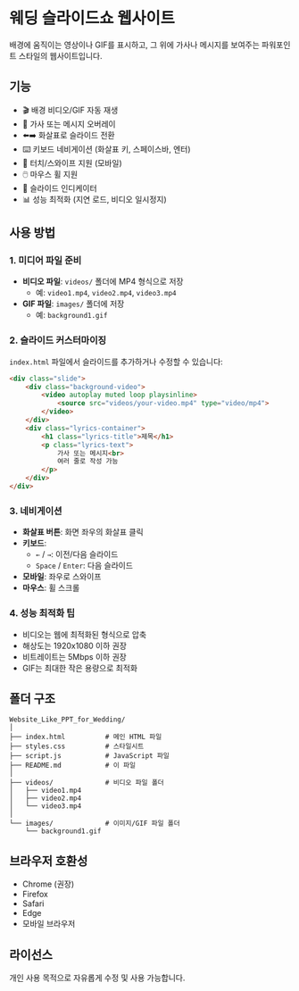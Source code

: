 # 웨딩 슬라이드쇼 웹사이트

배경에 움직이는 영상이나 GIF를 표시하고, 그 위에 가사나 메시지를 보여주는 파워포인트 스타일의 웹사이트입니다.

## 기능

- 🎬 배경 비디오/GIF 자동 재생
- 📝 가사 또는 메시지 오버레이
- ⬅️➡️ 화살표로 슬라이드 전환
- ⌨️ 키보드 네비게이션 (화살표 키, 스페이스바, 엔터)
- 📱 터치/스와이프 지원 (모바일)
- 🖱️ 마우스 휠 지원
- 🎯 슬라이드 인디케이터
- 📊 성능 최적화 (지연 로드, 비디오 일시정지)

## 사용 방법

### 1. 미디어 파일 준비

- **비디오 파일**: `videos/` 폴더에 MP4 형식으로 저장
  - 예: `video1.mp4`, `video2.mp4`, `video3.mp4`
- **GIF 파일**: `images/` 폴더에 저장
  - 예: `background1.gif`

### 2. 슬라이드 커스터마이징

`index.html` 파일에서 슬라이드를 추가하거나 수정할 수 있습니다:

```html
<div class="slide">
    <div class="background-video">
        <video autoplay muted loop playsinline>
            <source src="videos/your-video.mp4" type="video/mp4">
        </video>
    </div>
    <div class="lyrics-container">
        <h1 class="lyrics-title">제목</h1>
        <p class="lyrics-text">
            가사 또는 메시지<br>
            여러 줄로 작성 가능
        </p>
    </div>
</div>
```

### 3. 네비게이션

- **화살표 버튼**: 화면 좌우의 화살표 클릭
- **키보드**: 
  - `←` / `→`: 이전/다음 슬라이드
  - `Space` / `Enter`: 다음 슬라이드
- **모바일**: 좌우로 스와이프
- **마우스**: 휠 스크롤

### 4. 성능 최적화 팁

- 비디오는 웹에 최적화된 형식으로 압축
- 해상도는 1920x1080 이하 권장
- 비트레이트는 5Mbps 이하 권장
- GIF는 최대한 작은 용량으로 최적화

## 폴더 구조

```
Website_Like_PPT_for_Wedding/
│
├── index.html          # 메인 HTML 파일
├── styles.css          # 스타일시트
├── script.js           # JavaScript 파일
├── README.md           # 이 파일
│
├── videos/             # 비디오 파일 폴더
│   ├── video1.mp4
│   ├── video2.mp4
│   └── video3.mp4
│
└── images/             # 이미지/GIF 파일 폴더
    └── background1.gif
```

## 브라우저 호환성

- Chrome (권장)
- Firefox
- Safari
- Edge
- 모바일 브라우저

## 라이선스

개인 사용 목적으로 자유롭게 수정 및 사용 가능합니다.